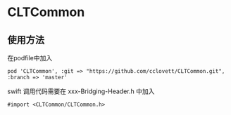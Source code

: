 # CLTCommon

## 使用方法
在podfile中加入
	
	pod 'CLTCommon', :git => "https://github.com/cclovett/CLTCommon.git", :branch => 'master'

swift 调用代码需要在 xxx-Bridging-Header.h 中加入  
 
	#import <CLTCommon/CLTCommon.h>




